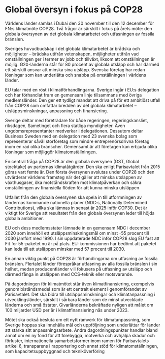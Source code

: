 # Global översyn i fokus på COP28

Världens länder samlas i Dubai den 30 november till den 12 december för FN:s klimatmöte COP28\. Två frågor är särskilt i fokus på årets möte: den globala översynen av det globala klimatarbetet och utfasningen av fossila bränslen.


Sveriges huvudbudskap i det globala klimatarbetet är brådska och möjligheter – brådska utifrån vetenskapen, möjligheter utifrån vad omställningen ger i termer av jobb och tillväxt, liksom att omställningen är möjlig. G20\-länderna står för 80 procent av globala utsläpp och har därmed ett särskilt ansvar att minska sina utsläpp. Svenska företag har redan lösningar som kan underlätta och snabba på omställningen i världens länder.

EU talar med en röst i klimatförhandlingarna. Sverige ingår i EU:s delegation och har förhandlat fram en gemensam linje tillsammans med övriga medlemsländer. Den ger ett tydligt mandat att driva på för ett ambitiöst utfall från COP28 som omfattar bredden av det globala klimatarbetet – utsläppsminskningar, anpassning och finansiering.

Sverige deltar med företrädare för både regeringen, regeringskansliet, riksdagen, Sametinget och flera statliga myndigheter. Även ungdomsrepresentanter medverkar i delegationen. Dessutom deltar Business Sweden med en delegation med 23 svenska bolag som representerar såväl storföretag som mindre entreprenörsdrivna företag inom en rad olika branscher. Gemensamt är att företagen kan erbjuda olika lösningar som möjliggör klimatomställningen.

En central fråga på COP28 är den globala översynen (GST, Global stocktake) av parternas klimatåtgärder. Den ska enligt Parisavtalet från 2015 göras vart femte år. Den första översynen avslutas under COP28 och den utvärderar världens framsteg när det gäller att minska utsläppen av växthusgaser, öka motståndskraften mot klimatpåverkan och säkra omställningen av finansiella flöden för att kunna minska utsläppen

Utfallet från den globala översynen ska spela in till utformningen av ländernas kommande nationella planer (NDC:s, Nationally Determined Contributions), vilka ska lämnas in senast år 2025 inför COP30\. Det är viktigt för Sverige att resultatet från den globala översynen leder till höjda globala ambitioner.

EU och dess medlemsstater lämnade in en gemensam NDC i december 2020 som innehöll ett utsläppsminskningsmål om minst \-55 procent till 2030 jämfört med 1990\. I sin uppdaterade NDC inför COP28 slog EU fast att Fit for 55\-paketet nu är på plats. EU\-kommissionen har bedömt att paketet kan leda till att utsläppen minskar med 57 procent till 2030\.

En annan viktig punkt på COP28 är förhandlingarna om utfasning av fossila bränslen. Flertalet länder förespråkar utfasning av alla fossila bränslen i sin helhet, medan producentländer vill fokusera på utfasning av utsläpp och därmed fånga in utsläppen med CCS\-teknik eller motsvarande.

På dagordningen för klimatmötet står även klimatfinansiering, exempelvis genom biståndsmedel som är ett centralt element i genomförandet av Parisavtalet. Det ska bidra till utsläppsminskningar och klimatanpassning i utvecklingsländer, särskilt i sårbara länder som de minst utvecklade länderna och små östater. Givarländerna bekräftade nyligen att målet om 100 miljarder USD per år i klimatfinansiering nås under 2023\.

Mötet ska också besluta om ett nytt ramverk för klimatanpassning, som Sverige hoppas ska innehålla mål och uppföljning som underlättar för länder att stärka sitt anpassningsarbete. Andra dagordningspunkter handlar bland annat om en ny fond för att förebygga, motverka och avhjälpa skador och förluster, internationella samarbetsformer inom ramen för Parisavtalets artikel 6, transparens i rapportering och annat stöd för klimatomställningen, som kapacitetsuppbyggnad och tekniköverföring
